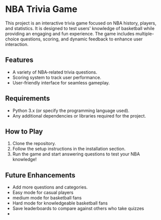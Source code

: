 # NBA Trivia Game

This project is an interactive trivia game focused on NBA history, players, and statistics. It is designed to test users' knowledge of basketball while providing an engaging and fun experience. The game includes multiple-choice questions, scoring, and dynamic feedback to enhance user interaction.

## Features
- A variety of NBA-related trivia questions.
- Scoring system to track user performance.
- User-friendly interface for seamless gameplay.

## Requirements
- Python 3.x (or specify the programming language used).
- Any additional dependencies or libraries required for the project.

## How to Play
1. Clone the repository.
2. Follow the setup instructions in the installation section.
3. Run the game and start answering questions to test your NBA knowledge!

## Future Enhancements
- Add more questions and categories.
- Easy mode for casual players
- medium mode for basketball fans
- Hard mode for knowledgeable basketball fans
- Save leaderboards to compare against others who take quizzes
-
